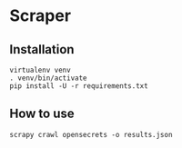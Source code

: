 # Scraper 

## Installation

```shell
virtualenv venv
. venv/bin/activate
pip install -U -r requirements.txt

```

## How to use

```
scrapy crawl opensecrets -o results.json
```

